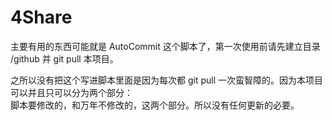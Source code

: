 # 4Share  
  
主要有用的东西可能就是 AutoCommit 这个脚本了，第一次使用前请先建立目录 /github 并 git pull 本项目。  
  
之所以没有把这个写进脚本里面是因为每次都 git pull 一次蛮智障的。因为本项目可以并且只可以分为两个部分：  
脚本要修改的，和万年不修改的，这两个部分。所以没有任何更新的必要。

